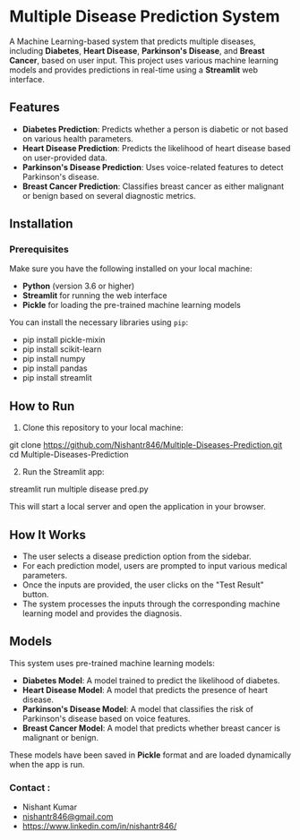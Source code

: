 
# Multiple Disease Prediction System

A Machine Learning-based system that predicts multiple diseases, including **Diabetes**, **Heart Disease**, **Parkinson's Disease**, and **Breast Cancer**, based on user input. This project uses various machine learning models and provides predictions in real-time using a **Streamlit** web interface.

## Features

- **Diabetes Prediction**: Predicts whether a person is diabetic or not based on various health parameters.
- **Heart Disease Prediction**: Predicts the likelihood of heart disease based on user-provided data.
- **Parkinson's Disease Prediction**: Uses voice-related features to detect Parkinson's disease.
- **Breast Cancer Prediction**: Classifies breast cancer as either malignant or benign based on several diagnostic metrics.

## Installation

### Prerequisites

Make sure you have the following installed on your local machine:

- **Python** (version 3.6 or higher)
- **Streamlit** for running the web interface
- **Pickle** for loading the pre-trained machine learning models

You can install the necessary libraries using `pip`:


  - pip install pickle-mixin
  - pip install scikit-learn
  - pip install numpy
  - pip install pandas
  - pip install streamlit
  


## How to Run

1. Clone this repository to your local machine:


git clone https://github.com/Nishantr846/Multiple-Diseases-Prediction.git
cd Multiple-Diseases-Prediction


2. Run the Streamlit app:

streamlit run multiple disease pred.py


This will start a local server and open the application in your browser.

## How It Works

- The user selects a disease prediction option from the sidebar.
- For each prediction model, users are prompted to input various medical parameters.
- Once the inputs are provided, the user clicks on the "Test Result" button.
- The system processes the inputs through the corresponding machine learning model and provides the diagnosis.

## Models

This system uses pre-trained machine learning models:

- **Diabetes Model**: A model trained to predict the likelihood of diabetes.
- **Heart Disease Model**: A model that predicts the presence of heart disease.
- **Parkinson's Disease Model**: A model that classifies the risk of Parkinson's disease based on voice features.
- **Breast Cancer Model**: A model that predicts whether breast cancer is malignant or benign.

These models have been saved in **Pickle** format and are loaded dynamically when the app is run.


### Contact : 
- Nishant Kumar
- nishantr846@gmail.com
- https://www.linkedin.com/in/nishantr846/
